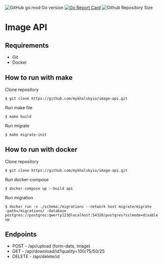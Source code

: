 ![GitHub go.mod Go version](https://img.shields.io/github/go-mod/go-version/mykhalskyio/image-api)
[![Go Report Card](https://goreportcard.com/badge/github.com/mykhalskyio/image-api)](https://goreportcard.com/report/github.com/mykhalskyio/image-api)
![Github Repository Size](https://img.shields.io/github/repo-size/mykhalskyio/image-api)

# Image API

## Requirements
* Git
* Docker

## How to run with make

Clone repository

    $ git clone https://github.com/mykhalskyio/image-api.git

Run make file
    
    $ make build
    
Run migrate

    $ make migrate-init

## How to run with docker

Clone repository

    $ git clone https://github.com/mykhalskyio/image-api.git

Run docker-compose

    $ docker-compose up --build api

Run migration

    $ docker run -v ./schema:/migrations --network host migrate/migrate     -path=/migrations/ -database postgres://postgres:qwerty123@localhost:54320/postgres?sslmode=disable up

## Endpoints
* POST   - /api/upload (form-data, image)
* GET    - /api/download/id?quality=100/75/50/25
* DELETE - /api/delete/id